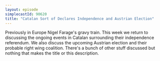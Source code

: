 ```yaml
---
layout: episode
simplecastId: 90620
title: "Catalan Sort of Declares Independence and Austrian Election"
---
```


Previously in Europe Nigel Farage's gravy train. This week we return to discussing the ongoing events in Catalan surrounding their independence referendum. We also discuss the upcoming Austrian election and their probable right wing coalition. There's a bunch of other stuff discussed but nothing that makes the title or this description.
